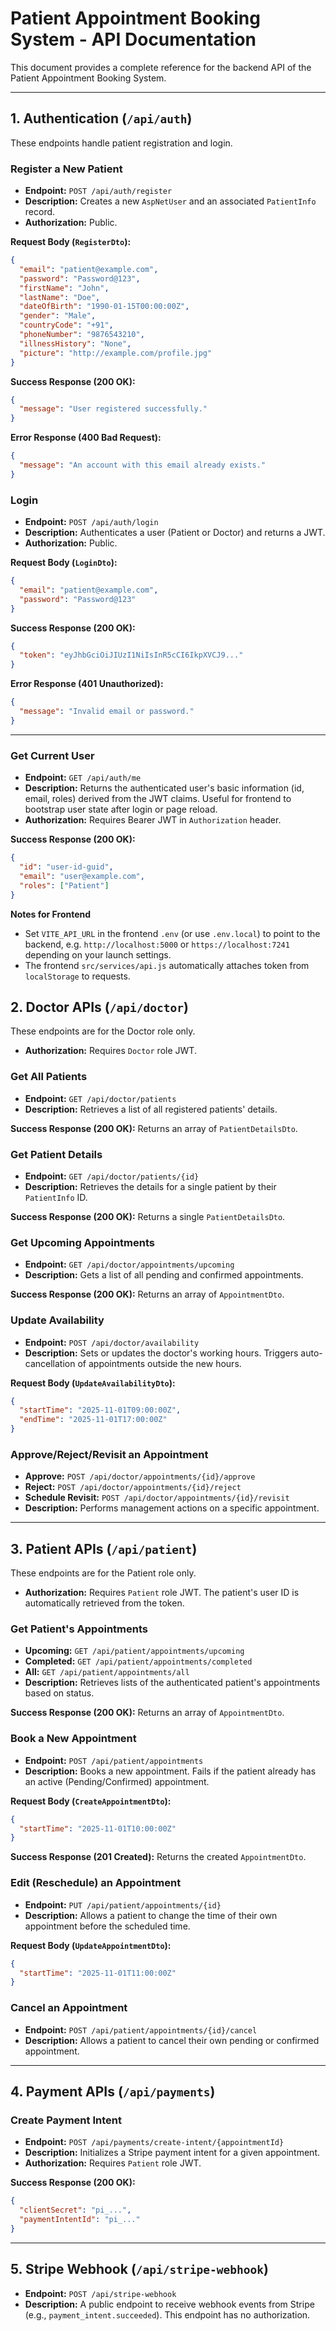 # Patient Appointment Booking System - API Documentation

This document provides a complete reference for the backend API of the Patient Appointment Booking System.

---

## 1. Authentication (`/api/auth`)

These endpoints handle patient registration and login.

### Register a New Patient

-   **Endpoint:** `POST /api/auth/register`
-   **Description:** Creates a new `AspNetUser` and an associated `PatientInfo` record.
-   **Authorization:** Public.

**Request Body (`RegisterDto`):**

```json
{
  "email": "patient@example.com",
  "password": "Password@123",
  "firstName": "John",
  "lastName": "Doe",
  "dateOfBirth": "1990-01-15T00:00:00Z",
  "gender": "Male",
  "countryCode": "+91",
  "phoneNumber": "9876543210",
  "illnessHistory": "None",
  "picture": "http://example.com/profile.jpg"
}
```

**Success Response (200 OK):**

```json
{
  "message": "User registered successfully."
}
```

**Error Response (400 Bad Request):**

```json
{
  "message": "An account with this email already exists."
}
```

### Login

-   **Endpoint:** `POST /api/auth/login`
-   **Description:** Authenticates a user (Patient or Doctor) and returns a JWT.
-   **Authorization:** Public.

**Request Body (`LoginDto`):**

```json
{
  "email": "patient@example.com",
  "password": "Password@123"
}
```

**Success Response (200 OK):**

```json
{
  "token": "eyJhbGciOiJIUzI1NiIsInR5cCI6IkpXVCJ9..."
}
```

**Error Response (401 Unauthorized):**

```json
{
  "message": "Invalid email or password."
}
```

---

### Get Current User

-   **Endpoint:** `GET /api/auth/me`
-   **Description:** Returns the authenticated user's basic information (id, email, roles) derived from the JWT claims. Useful for frontend to bootstrap user state after login or page reload.
-   **Authorization:** Requires Bearer JWT in `Authorization` header.

**Success Response (200 OK):**

```json
{
  "id": "user-id-guid",
  "email": "user@example.com",
  "roles": ["Patient"]
}
```

**Notes for Frontend**

- Set `VITE_API_URL` in the frontend `.env` (or use `.env.local`) to point to the backend, e.g. `http://localhost:5000` or `https://localhost:7241` depending on your launch settings.
- The frontend `src/services/api.js` automatically attaches token from `localStorage` to requests.

## 2. Doctor APIs (`/api/doctor`)

These endpoints are for the Doctor role only.

-   **Authorization:** Requires `Doctor` role JWT.

### Get All Patients

-   **Endpoint:** `GET /api/doctor/patients`
-   **Description:** Retrieves a list of all registered patients' details.

**Success Response (200 OK):**
Returns an array of `PatientDetailsDto`.

### Get Patient Details

-   **Endpoint:** `GET /api/doctor/patients/{id}`
-   **Description:** Retrieves the details for a single patient by their `PatientInfo` ID.

**Success Response (200 OK):**
Returns a single `PatientDetailsDto`.

### Get Upcoming Appointments

-   **Endpoint:** `GET /api/doctor/appointments/upcoming`
-   **Description:** Gets a list of all pending and confirmed appointments.

**Success Response (200 OK):**
Returns an array of `AppointmentDto`.

### Update Availability

-   **Endpoint:** `POST /api/doctor/availability`
-   **Description:** Sets or updates the doctor's working hours. Triggers auto-cancellation of appointments outside the new hours.

**Request Body (`UpdateAvailabilityDto`):**

```json
{
  "startTime": "2025-11-01T09:00:00Z",
  "endTime": "2025-11-01T17:00:00Z"
}
```

### Approve/Reject/Revisit an Appointment

-   **Approve:** `POST /api/doctor/appointments/{id}/approve`
-   **Reject:** `POST /api/doctor/appointments/{id}/reject`
-   **Schedule Revisit:** `POST /api/doctor/appointments/{id}/revisit`
-   **Description:** Performs management actions on a specific appointment.

---

## 3. Patient APIs (`/api/patient`)

These endpoints are for the Patient role only.

-   **Authorization:** Requires `Patient` role JWT. The patient's user ID is automatically retrieved from the token.

### Get Patient's Appointments

-   **Upcoming:** `GET /api/patient/appointments/upcoming`
-   **Completed:** `GET /api/patient/appointments/completed`
-   **All:** `GET /api/patient/appointments/all`
-   **Description:** Retrieves lists of the authenticated patient's appointments based on status.

**Success Response (200 OK):**
Returns an array of `AppointmentDto`.

### Book a New Appointment

-   **Endpoint:** `POST /api/patient/appointments`
-   **Description:** Books a new appointment. Fails if the patient already has an active (Pending/Confirmed) appointment.

**Request Body (`CreateAppointmentDto`):**

```json
{
  "startTime": "2025-11-01T10:00:00Z"
}
```

**Success Response (201 Created):**
Returns the created `AppointmentDto`.

### Edit (Reschedule) an Appointment

-   **Endpoint:** `PUT /api/patient/appointments/{id}`
-   **Description:** Allows a patient to change the time of their own appointment before the scheduled time.

**Request Body (`UpdateAppointmentDto`):**

```json
{
  "startTime": "2025-11-01T11:00:00Z"
}
```

### Cancel an Appointment

-   **Endpoint:** `POST /api/patient/appointments/{id}/cancel`
-   **Description:** Allows a patient to cancel their own pending or confirmed appointment.

---

## 4. Payment APIs (`/api/payments`)

### Create Payment Intent

-   **Endpoint:** `POST /api/payments/create-intent/{appointmentId}`
-   **Description:** Initializes a Stripe payment intent for a given appointment.
-   **Authorization:** Requires `Patient` role JWT.

**Success Response (200 OK):**

```json
{
  "clientSecret": "pi_...",
  "paymentIntentId": "pi_..."
}
```

---

## 5. Stripe Webhook (`/api/stripe-webhook`)

-   **Endpoint:** `POST /api/stripe-webhook`
-   **Description:** A public endpoint to receive webhook events from Stripe (e.g., `payment_intent.succeeded`). This endpoint has no authorization.
